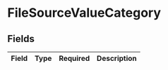 # FileSourceValueCategory


## Fields

| Field       | Type        | Required    | Description |
| ----------- | ----------- | ----------- | ----------- |
